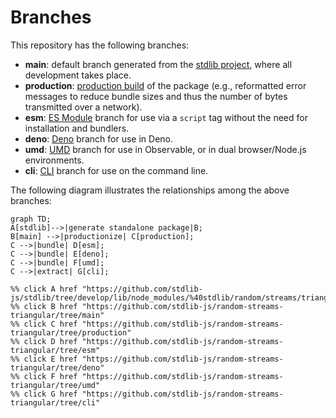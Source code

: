 <!--

@license Apache-2.0

Copyright (c) 2023 The Stdlib Authors.

Licensed under the Apache License, Version 2.0 (the "License");
you may not use this file except in compliance with the License.
You may obtain a copy of the License at

    http://www.apache.org/licenses/LICENSE-2.0

Unless required by applicable law or agreed to in writing, software
distributed under the License is distributed on an "AS IS" BASIS,
WITHOUT WARRANTIES OR CONDITIONS OF ANY KIND, either express or implied.
See the License for the specific language governing permissions and
limitations under the License.

-->

# Branches

This repository has the following branches:

-   **main**: default branch generated from the [stdlib project][stdlib-url], where all development takes place.
-   **production**: [production build][production-url] of the package (e.g., reformatted error messages to reduce bundle sizes and thus the number of bytes transmitted over a network).
-   **esm**: [ES Module][esm-url] branch for use via a `script` tag without the need for installation and bundlers.
-   **deno**: [Deno][deno-url] branch for use in Deno.
-   **umd**: [UMD][umd-url] branch for use in Observable, or in dual browser/Node.js environments.
-   **cli**: [CLI][cli-url] branch for use on the command line.

The following diagram illustrates the relationships among the above branches:

```mermaid
graph TD;
A[stdlib]-->|generate standalone package|B;
B[main] -->|productionize| C[production];
C -->|bundle| D[esm];
C -->|bundle| E[deno];
C -->|bundle| F[umd];
C -->|extract| G[cli];

%% click A href "https://github.com/stdlib-js/stdlib/tree/develop/lib/node_modules/%40stdlib/random/streams/triangular"
%% click B href "https://github.com/stdlib-js/random-streams-triangular/tree/main"
%% click C href "https://github.com/stdlib-js/random-streams-triangular/tree/production"
%% click D href "https://github.com/stdlib-js/random-streams-triangular/tree/esm"
%% click E href "https://github.com/stdlib-js/random-streams-triangular/tree/deno"
%% click F href "https://github.com/stdlib-js/random-streams-triangular/tree/umd"
%% click G href "https://github.com/stdlib-js/random-streams-triangular/tree/cli"
```

[stdlib-url]: https://github.com/stdlib-js/stdlib/tree/develop/lib/node_modules/%40stdlib/random/streams/triangular
[production-url]: https://github.com/stdlib-js/random-streams-triangular/tree/production
[deno-url]: https://github.com/stdlib-js/random-streams-triangular/tree/deno
[umd-url]: https://github.com/stdlib-js/random-streams-triangular/tree/umd
[esm-url]: https://github.com/stdlib-js/random-streams-triangular/tree/esm
[cli-url]: https://github.com/stdlib-js/random-streams-triangular/tree/cli